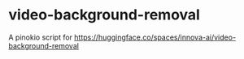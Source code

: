 # video-background-removal

A pinokio script for https://huggingface.co/spaces/innova-ai/video-background-removal

